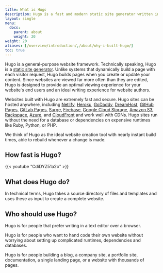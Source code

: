 ```yaml
---
title: What is Hugo
description: Hugo is a fast and modern static site generator written in Go, and designed to make website creation fun again.
layout: single
menu:
  docs:
    parent: about
    weight: 20
weight: 20
aliases: [/overview/introduction/,/about/why-i-built-hugo/]
toc: true
---
```


Hugo is a general-purpose website framework. Technically speaking, Hugo is a [static site generator]. Unlike systems that dynamically build a page with each visitor request, Hugo builds pages when you create or update your content. Since websites are viewed far more often than they are edited, Hugo is designed to provide an optimal viewing experience for your website's end users and an ideal writing experience for website authors.

Websites built with Hugo are extremely fast and secure. Hugo sites can be hosted anywhere, including [Netlify], [Heroku], [GoDaddy], [DreamHost], [GitHub Pages], [GitLab Pages], [Surge], [Firebase], [Google Cloud Storage], [Amazon S3], [Rackspace], [Azure], and [CloudFront] and work well with CDNs. Hugo sites run without the need for a database or dependencies on expensive runtimes like Ruby, Python, or PHP.

We think of Hugo as the ideal website creation tool with nearly instant build times, able to rebuild whenever a change is made.

## How fast is Hugo?

{{< youtube "CdiDYZ51a2o" >}}

## What does Hugo do?

In technical terms, Hugo takes a source directory of files and templates and uses these as input to create a complete website.

## Who should use Hugo?

Hugo is for people that prefer writing in a text editor over a browser.

Hugo is for people who want to hand code their own website without worrying about setting up complicated runtimes, dependencies and databases.

Hugo is for people building a blog, a company site, a portfolio site, documentation, a single landing page, or a website with thousands of pages.

[@spf13]: https://twitter.com/spf13
[Amazon S3]: https://aws.amazon.com/s3/
[Azure]: https://docs.microsoft.com/en-us/azure/storage/blobs/storage-blob-static-website
[CloudFront]: https://aws.amazon.com/cloudfront/
[DreamHost]: https://www.dreamhost.com/
[Firebase]: https://firebase.google.com/docs/hosting/
[GitHub Pages]: https://pages.github.com/
[GitLab Pages]: https://about.gitlab.com/features/pages/
[Go language]: https://go.dev/
[GoDaddy]: https://www.godaddy.com/
[Google Cloud Storage]: https://cloud.google.com/storage/
[Heroku]: https://www.heroku.com/
[Jekyll]: https://jekyllrb.com/
[Middleman]: https://middlemanapp.com/
[Nanoc]: https://nanoc.ws/
[Netlify]: https://netlify.com
[Rackspace]: https://www.rackspace.com/cloud/files
[Surge]: https://surge.sh
[contributing to it]: https://github.com/sunwei/hugoverse/pkg/hugo
[rackspace]: https://www.rackspace.com/openstack/public/files
[static site generator]: /about/benefits/
